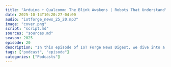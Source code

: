 ```yaml
---
title: "Arduino + Qualcomm: The Blink Awakens | Robots That Understand"
date: 2025-10-14T10:20:27-04:00
audio: "iotforge_news_25_20.mp3"
image: "cover.png"
script: "script.md"
sources: "sources.md"
season: 2025
episode: 20
description: "In this episode of IoT Forge News Digest, we dive into a surprising headline — Qualcomm acquires Arduino. What happens when the world’s simplest microcontroller brand meets one of the most complex chip ecosystems? We talk about the friction, the potential, and the future of the maker scene. Then, we shift gears to robotics research — from tireless task-specific machines to humanoids learning not just what objects are, but how they’re meant to be used. It’s about moving from recognition… to understanding.Tune in, think, and maybe — blink twice if you’re curious about where IoT and robotics are heading next."
tags: ["podcast", "episode"]
categories: ["Podcasts"]
---
```

